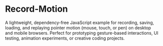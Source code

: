 # Record-Motion
A lightweight, dependency-free JavaScript example for recording, saving, loading, and replaying pointer motion (mouse, touch, or pen) on desktop and mobile browsers.  Perfect for prototyping gesture-based interactions, UI testing, animation experiments, or creative coding projects.
